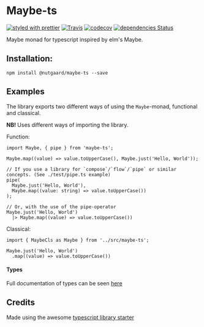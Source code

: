 # Maybe-ts

[![styled with prettier](https://img.shields.io/badge/styled_with-prettier-ff69b4.svg)](https://github.com/prettier/prettier)
[![Travis](https://img.shields.io/travis/nutgaard/maybe-ts.svg)](https://travis-ci.org/alexjoverm/typescript-library-starter)
[![codecov](https://codecov.io/gh/nutgaard/maybe-ts/branch/master/graph/badge.svg)](https://codecov.io/gh/nutgaard/yet-another-fetch-mock)
[![dependencies Status](https://david-dm.org/nutgaard/maybe-ts/status.svg)](https://david-dm.org/nutgaard/yet-another-fetch-mock)

Maybe monad for typescript inspired by elm's Maybe.

## Installation:
```
npm install @nutgaard/maybe-ts --save
```

## Examples
The library exports two different ways of using the `Maybe`-monad, functional and classical.

**NB!** Uses different ways of importing the library.

Function:
```
import Maybe, { pipe } from 'maybe-ts';

Maybe.map((value) => value.toUpperCase(), Maybe.just('Hello, World'));

// If you use a library for `compose`/`flow`/`pipe` or similar concepts. (See ./test/pipe.ts example)
pipe(
  Maybe.just('Hello, World'),
  Maybe.map((value: string) => value.toUpperCase())
);

// Or, with the use of the pipe-operator
Maybe.just('Hello, World')
  |> Maybe.map((value) => value.toUpperCase())
```

Classical:
```
import { MaybeCls as Maybe } from '../src/maybe-ts';

Maybe.just('Hello, World')
  .map((value) => value.toUpperCase())
```

#### Types
Full documentation of types can be seen [here](https://www.utgaard.xyz/maybe-ts/)

## Credits

Made using the awesome [typescript library starter](https://github.com/alexjoverm/typescript-library-starter) 
